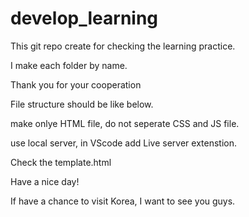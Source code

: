 # develop_learning

This git repo create for checking the learning practice.

I make each folder by name.

Thank you for your cooperation

File structure should be like below.

make onlye HTML file, do not seperate CSS and JS file.

use local server, in VScode add Live server extenstion.

Check the template.html

Have a nice day!

If have a chance to visit Korea, I want to see you guys.
